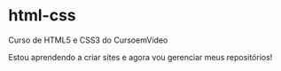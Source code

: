# html-css
 Curso de HTML5 e CSS3 do CursoemVideo

Estou aprendendo a criar sites e agora vou gerenciar meus repositórios! 
